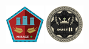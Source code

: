 [![Mirage Logo](../assets/img/mirage_logo_100x100.png)](../tactics/mirage_tactics.md) [![Dust II Logo](../assets/img/dust2_logo_100x100.png)](../nades/mirage_nades.md)